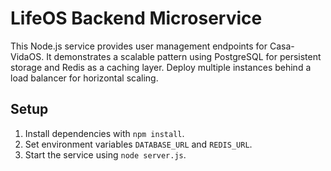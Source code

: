 # LifeOS Backend Microservice

This Node.js service provides user management endpoints for Casa-VidaOS.
It demonstrates a scalable pattern using PostgreSQL for persistent storage
and Redis as a caching layer. Deploy multiple instances behind a load
balancer for horizontal scaling.

## Setup
1. Install dependencies with `npm install`.
2. Set environment variables `DATABASE_URL` and `REDIS_URL`.
3. Start the service using `node server.js`.
